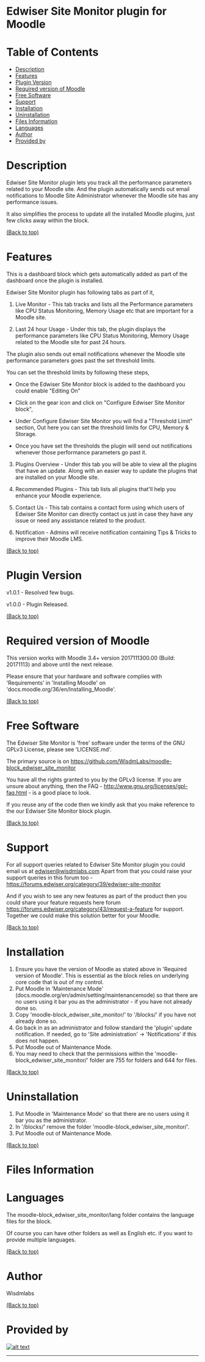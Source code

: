 Edwiser Site Monitor plugin for Moodle
==============================================

# Table of Contents

- [Description](#description)
- [Features](#features)
- [Plugin Version](#plugin-version)
- [Required version of Moodle](#required-version-of-moodle)
- [Free Software](#free-software)
- [Support](#support)
- [Installation](#installation)
- [Uninstallation](#uninstallation)
- [Files Information](#files-information)
- [Languages](#languages)
- [Author](#author)
- [Provided by](#provided-by)

# Description

Edwiser Site Monitor plugin lets you track all the performance parameters related to your Moodle site. And the plugin automatically sends out email notifications to Moodle Site Administrator whenever the Moodle site has any performance issues. 

It also simplifies the process to update all the installed Moodle plugins, just few clicks away within the block.

[(Back to top)](#table-of-contents)

# Features

This is a dashboard block which gets automatically added as part of the dashboard once the plugin is installed.

Edwiser Site Monitor plugin has following tabs as part of it,

1) Live Monitor -
This tab tracks and lists all the Performance parameters like CPU Status Monitoring, Memory Usage etc that are important for a Moodle site.

2) Last 24 hour Usage -
Under this tab, the plugin displays the performance parameters like CPU Status Monitoring, Memory Usage related to the Moodle site for past 24 hours.

The plugin also sends out email notifications whenever the Moodle site performance parameters goes past the set threshold limits.

You can set the threshold limits by following these steps,

* Once the Edwiser Site Monitor block is added to the dashboard you could enable "Editing On"

* Click on the gear icon and click on "Configure Edwiser Site Monitor block",

* Under Configure Edwiser Site Monitor you will find a "Threshold Limit" section,
Out here you can set the threshold limits for CPU, Memory & Storage.

* Once you have set the thresholds the plugin will send out notifications whenever those performance parameters go past it.

3) Plugins Overview - 
Under this tab you will be able to view all the plugins that have an update. Along with an easier way to update the plugins that are installed on your Moodle site.
   
4) Recommended Plugins -
 This tab lists all plugins that'll help you enhance your Moodle experience.

5) Contact Us -
This tab contains a contact form using which users of Edwiser Site Monitor can directly contact us just in case they have any issue or need any assistance related to the product.

6) Notification -
Admins will receive notification containing Tips & Tricks to improve their Moodle LMS.

[(Back to top)](#table-of-contents)

# Plugin Version

v1.0.1 - Resolved few bugs.

v1.0.0 - Plugin Released. 

[(Back to top)](#table-of-contents)

# Required version of Moodle

This version works with Moodle 3.4+ version 2017111300.00 (Build: 20171113) and above until the next release.

Please ensure that your hardware and software complies with 'Requirements' in 'Installing Moodle' on
'docs.moodle.org/36/en/Installing_Moodle'.

[(Back to top)](#table-of-contents)

# Free Software

The Edwiser Site Monitor is 'free' software under the terms of the GNU GPLv3 License, please see 'LICENSE.md'.

The primary source is on https://github.com/WisdmLabs/moodle-block_edwiser_site_monitor

You have all the rights granted to you by the GPLv3 license.  If you are unsure about anything, then the
FAQ - http://www.gnu.org/licenses/gpl-faq.html - is a good place to look.

If you reuse any of the code then we kindly ask that you make reference to the our Edwiser Site Monitor block plugin.

[(Back to top)](#table-of-contents)

# Support

For all support queries related to Edwiser Site Monitor plugin you could email us at edwiser@wisdmlabs.com
Apart from that you could raise your support queries in this forum too - https://forums.edwiser.org/category/39/edwiser-site-monitor
 
And if you wish to see any new features as part of the product then you could share your feature requests here 
forum https://forums.edwiser.org/category/43/request-a-feature for support. 
Together we could make this solution better for your Moodle.

[(Back to top)](#table-of-contents)

# Installation

1. Ensure you have the version of Moodle as stated above in 'Required version of Moodle'.  This is essential as the
   block relies on underlying core code that is out of my control.
2. Put Moodle in 'Maintenance Mode' (docs.moodle.org/en/admin/setting/maintenancemode) so that there are no
   users using it bar you as the administrator - if you have not already done so.
3. Copy 'moodle-block_edwiser_site_monitor/' to '/blocks/' if you have not already done so.
4. Go back in as an administrator and follow standard the 'plugin' update notification.  If needed, go to 'Site administration' -> 'Notifications' if this does not happen.
5. Put Moodle out of Maintenance Mode.
6. You may need to check that the permissions within the 'moodle-block_edwiser_site_monitor/' folder are 755 for folders and 644 for files.

[(Back to top)](#table-of-contents)

# Uninstallation

1. Put Moodle in 'Maintenance Mode' so that there are no users using it bar you as the administrator.
2. In '/blocks/' remove the folder 'moodle-block_edwiser_site_monitor/'.
3. Put Moodle out of Maintenance Mode.

[(Back to top)](#table-of-contents)

# Files Information

# Languages

The moodle-block_edwiser_site_monitor/lang folder contains the language files for the block.

Of course you can have other folders as well as English etc. if you want to
provide multiple languages.

[(Back to top)](#table-of-contents)

# Author

Wisdmlabs

[(Back to top)](#table-of-contents)

# Provided by

[![alt text](https://git.wisdmlabs.net/edwiser/edwiser_site_monitor/raw/dev/pix/edwiser-logo.png)](https://edwiser.org)

-----------------------------

